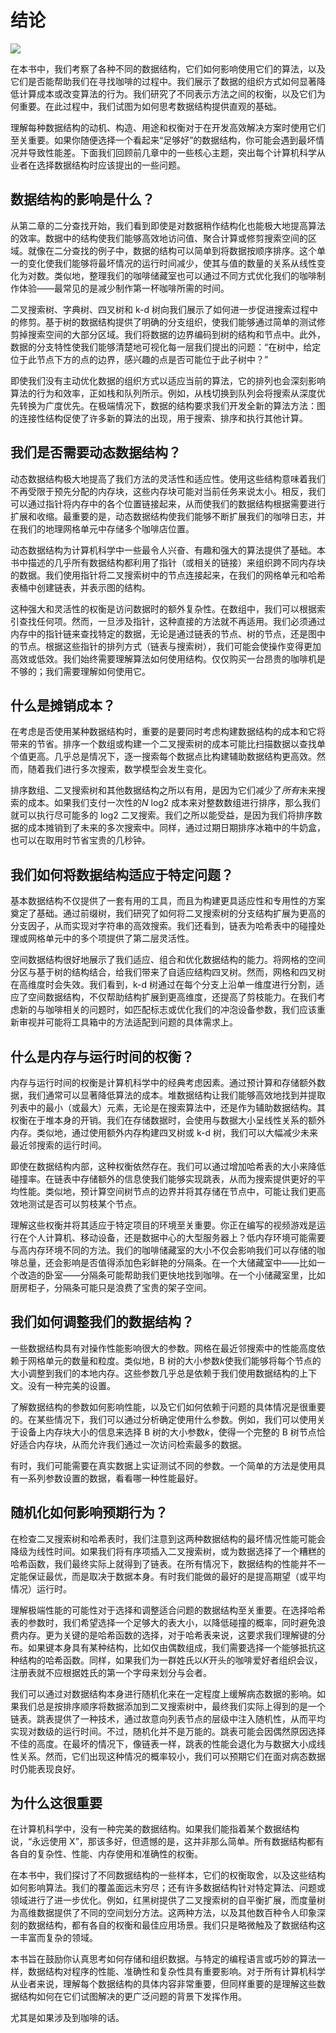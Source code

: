 # 结论

![](img/chapterart.png)

在本书中，我们考察了各种不同的数据结构，它们如何影响使用它们的算法，以及它们是否能帮助我们在寻找咖啡的过程中。我们展示了数据的组织方式如何显著降低计算成本或改变算法的行为。我们研究了不同表示方法之间的权衡，以及它们为何重要。在此过程中，我们试图为如何思考数据结构提供直观的基础。

理解每种数据结构的动机、构造、用途和权衡对于在开发高效解决方案时使用它们至关重要。如果你随便选择一个看起来“足够好”的数据结构，你可能会遇到最坏情况并导致性能差。下面我们回顾前几章中的一些核心主题，突出每个计算机科学从业者在选择数据结构时应该提出的一些问题。

## 数据结构的影响是什么？

从第二章的二分查找开始，我们看到即使是对数据稍作结构化也能极大地提高算法的效率。数据中的结构使我们能够高效地访问值、聚合计算或修剪搜索空间的区域。就像在二分查找的例子中，数据的结构可以简单到将数据按顺序排序。这个单一的变化使我们能够将最坏情况的运行时间减少，使其与值的数量的关系从线性变化为对数。类似地，整理我们的咖啡储藏室也可以通过不同方式优化我们的咖啡制作体验——最常见的是减少制作第一杯咖啡所需的时间。

二叉搜索树、字典树、四叉树和 k-d 树向我们展示了如何进一步促进搜索过程中的修剪。基于树的数据结构提供了明确的分支组织，使我们能够通过简单的测试修剪掉搜索空间的大部分区域。我们将数据的边界编码到树的结构和节点中。此外，数据的分支特性使我们能够清楚地可视化每一层我们提出的问题：“在树中，给定位于此节点下方的点的边界，感兴趣的点是否可能位于此子树中？”

即使我们没有主动优化数据的组织方式以适应当前的算法，它的排列也会深刻影响算法的行为和效率，正如栈和队列所示。例如，从栈切换到队列会将搜索从深度优先转换为广度优先。在极端情况下，数据的结构要求我们开发全新的算法方法：图的连接性结构促使了许多新的算法的出现，用于搜索、排序和执行其他计算。

## 我们是否需要动态数据结构？

动态数据结构极大地提高了我们方法的灵活性和适应性。使用这些结构意味着我们不再受限于预先分配的内存块，这些内存块可能对当前任务来说太小。相反，我们可以通过指针将内存中的各个位置链接起来，从而使我们的数据结构根据需要进行扩展和收缩。最重要的是，动态数据结构使我们能够不断扩展我们的咖啡日志，并在我们的地理网格单元中存储多个咖啡店位置。

动态数据结构为计算机科学中一些最令人兴奋、有趣和强大的算法提供了基础。本书中描述的几乎所有数据结构都利用了指针（或相关的链接）来组织跨不同内存块的数据。我们使用指针将二叉搜索树中的节点连接起来，在我们的网格单元和哈希表桶中创建链表，并表示图的结构。

这种强大和灵活性的权衡是访问数据时的额外复杂性。在数组中，我们可以根据索引查找任何项。然而，一旦涉及指针，这种直接的方法就不再适用。我们必须通过内存中的指针链来查找特定的数据，无论是通过链表的节点、树的节点，还是图中的节点。根据这些指针的排列方式（链表与搜索树），我们可能会使操作变得更加高效或低效。我们始终需要理解算法如何使用结构。仅仅购买一台昂贵的咖啡机是不够的；我们需要理解如何使用它。

## 什么是摊销成本？

在考虑是否使用某种数据结构时，重要的是要同时考虑构建数据结构的成本和它将带来的节省。排序一个数组或构建一个二叉搜索树的成本可能比扫描数据以查找单个值更高。几乎总是情况下，逐一搜索每个数据点比构建辅助数据结构更高效。然而，随着我们进行多次搜索，数学模型会发生变化。

排序数组、二叉搜索树和其他数据结构之所以有用，是因为它们减少了*所有*未来搜索的成本。如果我们支付一次性的*N* log2 成本来对整数数组进行排序，那么我们就可以执行尽可能多的 log2 二叉搜索。我们之所以能受益，是因为我们将排序数据的成本摊销到了未来的多次搜索中。同样，通过过期日期排序冰箱中的牛奶盒，也可以在取用时节省宝贵的几秒钟。

## 我们如何将数据结构适应于特定问题？

基本数据结构不仅提供了一套有用的工具，而且为构建更具适应性和专用性的方案奠定了基础。通过前缀树，我们研究了如何将二叉搜索树的分支结构扩展为更高的分支因子，从而实现对字符串的高效搜索。我们还看到，链表为哈希表中的碰撞处理或网格单元中的多个项提供了第二层灵活性。

空间数据结构很好地展示了我们适应、组合和优化数据结构的能力。将网格的空间分区与基于树的结构结合，给我们带来了自适应结构四叉树。然而，网格和四叉树在高维度时会失效。我们看到，k-d 树通过在每个分支上沿单一维度进行分割，适应了空间数据结构，不仅帮助结构扩展到更高维度，还提高了剪枝能力。在我们考虑新的与咖啡相关的问题时，如匹配标志或优化我们的冲泡设备参数，我们应该重新审视并可能将工具箱中的方法适配到问题的具体需求上。

## 什么是内存与运行时间的权衡？

内存与运行时间的权衡是计算机科学中的经典考虑因素。通过预计算和存储额外数据，我们通常可以显著降低算法的成本。堆数据结构让我们能够高效地找到并提取列表中的最小（或最大）元素，无论是在搜索算法中，还是作为辅助数据结构。其权衡在于堆本身的开销。我们在存储数据时，会使用与数据大小呈线性关系的额外内存。类似地，通过使用额外内存构建四叉树或 k-d 树，我们可以大幅减少未来最近邻搜索的运行时间。

即使在数据结构内部，这种权衡依然存在。我们可以通过增加哈希表的大小来降低碰撞率。在链表中存储额外的信息使我们能够实现跳表，从而为搜索提供更好的平均性能。类似地，预计算空间树节点的边界并将其存储在节点中，可能让我们更高效地测试是否可以剪枝某个节点。

理解这些权衡并将其适应于特定项目的环境至关重要。你正在编写的视频游戏是运行在个人计算机、移动设备，还是数据中心的大型服务器上？低内存环境可能需要与高内存环境不同的方法。我们的咖啡储藏室的大小不仅会影响我们可以存储的咖啡总量，还会影响是否值得添加色彩鲜艳的分隔条。在一个大储藏室中——比如一个改造的卧室——分隔条可能帮助我们更快地找到咖啡。在一个小储藏室里，比如厨房柜子，分隔条可能只是浪费了宝贵的架子空间。

## 我们如何调整我们的数据结构？

一些数据结构具有对操作性能影响很大的参数。网格在最近邻搜索中的性能高度依赖于网格单元的数量和粒度。类似地，B 树的大小参数*k*使我们能够将每个节点的大小调整到我们的本地内存。这些参数几乎总是依赖于我们使用数据结构的上下文。没有一种完美的设置。

了解数据结构的参数如何影响性能，以及它们如何依赖于问题的具体情况是很重要的。在某些情况下，我们可以通过分析确定使用什么参数。例如，我们可以使用关于设备上内存块大小的信息来选择 B 树的大小参数*k*，使得一个完整的 B 树节点恰好适合内存块，从而允许我们通过一次访问检索最多的数据。

有时，我们可能需要在真实数据上实证测试不同的参数。一个简单的方法是使用具有一系列参数设置的数据，看看哪一种性能最好。

## 随机化如何影响预期行为？

在检查二叉搜索树和哈希表时，我们注意到这两种数据结构的最坏情况性能可能会降级为线性时间。如果我们将有序项插入二叉搜索树，或为数据选择了一个糟糕的哈希函数，我们最终实际上就得到了链表。在所有情况下，数据结构的性能并不一定能保证最优，而是取决于数据本身。有时我们能做的最好的是提高期望（或平均情况）运行时。

理解极端性能的可能性对于选择和调整适合问题的数据结构至关重要。在选择哈希表的参数时，我们希望选择一个足够大的表大小，以降低碰撞的概率，同时避免浪费内存。更为关键的是哈希函数的选择，对于哈希表来说，这要求我们理解键的分布。如果键本身具有某种结构，比如仅由偶数组成，我们需要选择一个能够抵抗这种结构的哈希函数。同样，如果我们为一群姓氏以*K*开头的咖啡爱好者组织会议，注册表就不应根据姓氏的第一个字母来划分与会者。

我们可以通过对数据结构本身进行随机化来在一定程度上缓解病态数据的影响。如果我们总是按排序顺序将数据添加到二叉搜索树中，最终我们实际上得到的是一个链表。跳表提供了一种技术，通过故意向列表节点的层级中注入随机性，从而平均实现对数级的运行时间。不过，随机化并不是万能的。跳表可能会因偶然原因选择不佳的高度。在最坏的情况下，像链表一样，跳表的性能会退化为与数据大小成线性关系。然而，它们出现这种情况的概率较小，我们可以预期它们在面对病态数据时仍能表现良好。

## 为什么这很重要

在计算机科学中，没有一种完美的数据结构。如果我们能指着某个数据结构说，“永远使用 X”，那该多好，但遗憾的是，这并非那么简单。所有数据结构都有各自的复杂性、性能、内存使用和准确性的权衡。

在本书中，我们探讨了不同数据结构的一些样本，它们的权衡取舍，以及这些结构如何影响算法。我们的覆盖面远未穷尽；还有许多数据结构针对特定算法、问题或领域进行了进一步优化。例如，红黑树提供了二叉搜索树的自平衡扩展，而度量树为高维数据提供了不同的空间划分方法。这两种方法，以及其他数百种令人印象深刻的数据结构，都有各自的权衡和最佳应用场景。我们只是略微触及了数据结构这一丰富而复杂的领域。

本书旨在鼓励你认真思考如何存储和组织数据。与特定的编程语言或巧妙的算法一样，数据结构对程序的性能、准确性和复杂性具有重要影响。对于所有计算机科学从业者来说，理解每个数据结构的具体内容非常重要，但同样重要的是理解这些数据结构如何在它们试图解决的更广泛问题的背景下发挥作用。

尤其是如果涉及到咖啡的话。
